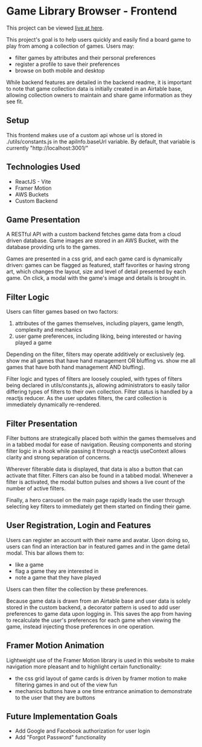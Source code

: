 # Game Library Browser - Frontend
This project can be viewed [live at here](https://www.gamelibtest.twilightparadox.com/).

This project's goal is to help users quickly and easily find a board game to play from among a collection of games. Users may:

- filter games by attributes and their personal preferences
- register a profile to save their preferences
- browse on both mobile and desktop

While backend features are detailed in the backend readme, it is important to note that game collection data is initially created in an Airtable base, allowing collection owners to maintain and share game information as they see fit.

## Setup

This frontend makes use of a custom api whose url is stored in ./utils/constants.js in the apiInfo.baseUrl variable. By default, that variable is currently "http://localhost:3001/"

## Technologies Used

- ReactJS - Vite
- Framer Motion
- AWS Buckets
- Custom Backend

## Game Presentation

A RESTful API with a custom backend fetches game data from a cloud driven database. Game images are stored in an AWS Bucket, with the database providing urls to the games.

Games are presented in a css grid, and each game card is dynamically driven: games can be flagged as featured, staff favorites or having strong art, which changes the layout, size and level of detail presented by each game. On click, a modal with the game's image and details is brought in.

## Filter Logic

Users can filter games based on two factors:

1. attributes of the games themselves, including players, game length, complexity and mechanics
2. user game preferences, including liking, being interested or having played a game

Depending on the filter, filters may operate additively or exclusively (eg. show me all games that have hand management OR bluffing vs. show me all games that have both hand management AND bluffing).

Filter logic and types of filters are loosely coupled, with types of filters being declared in utils/constants.js, allowing administrators to easily tailor differing types of filters to their own collection. Filter status is handled by a reactjs reducer. As the user updates filters, the card collection is immediately dynamically re-rendered.

## Filter Presentation

Filter buttons are strategically placed both within the games themselves and in a tabbed modal for ease of navigation. Reusing components and storing filter logic in a hook while passing it through a reactjs useContext allows clarity and strong separation of concerns.

Wherever filterable data is displayed, that data is also a button that can activate that filter. Filters can also be found in a tabbed modal. Whenever a filter is activated, the modal button pulses and shows a live count of the number of active filters.

Finally, a hero carousel on the main page rapidly leads the user through selecting key filters to immediately get them started on finding their game.

## User Registration, Login and Features

Users can register an account with their name and avatar. Upon doing so, users can find an interaction bar in featured games and in the game detail modal. This bar allows them to:

- like a game
- flag a game they are interested in
- note a game that they have played

Users can then filter the collection by these preferences.

Because game data is drawn from an Airtable base and user data is solely stored in the custom backend, a decorator pattern is used to add user preferences to game data upon logging in. This saves the app from having to recalculate the user's preferences for each game when viewing the game, instead injecting those preferences in one operation.

## Framer Motion Animation

Lightweight use of the Framer Motion library is used in this website to make navigation more pleasant and to highlight certain functionality:
- the css grid layout of game cards is driven by framer motion to make filtering games in and out of the view fun
- mechanics buttons have a one time entrance animation to demonstrate to the user that they are buttons

## Future Implementation Goals
* Add Google and Facebook authorization for user login
* Add "Forgot Password" functionality
